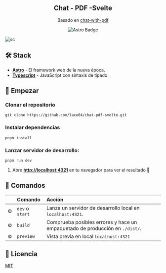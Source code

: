 <div align="center">
<h2>
    Chat - PDF -Svelte
</h2>
<p>
Basado en <a href="https://github.com/midudev/chat-with-pdf">chat-with-pdf</a>

</p>

</div>

<div align="center">

![Astro Badge](https://img.shields.io/badge/Astro-BC52EE?logo=astro&logoColor=fff&style=flat)

</div>

![sc](https://github.com/lace04/chat-pdf-svelte/assets/73793929/de3c34d5-92a5-4d5e-a362-80a3a5a578c3)


## 🛠️ Stack

- [**Astro**](https://astro.build/) - El framework web de la nueva época.
- [**Typescript**](https://www.typescriptlang.org/) - JavaScript con sintaxis de tipado.

## 🚀 Empezar

### Clonar el repositorio

```shell
git clone https://github.com/lace04/chat-pdf-svelte.git
```

### Instalar dependencias

```shell
pnpm install
```

### Lanzar servidor de desarrollo:

```bash
pnpm run dev
```

1. Abre [**http://localhost:4321**](http://localhost:4321/) en tu navegador para ver el resultado 🚀

## 🧞 Comandos

|     | Comando         | Acción                                                                       |
| :-- | :-------------- | :--------------------------------------------------------------------------- |
| ⚙️  | `dev` o `start` | Lanza un servidor de desarrollo local en `localhost:4321`.                   |
| ⚙️  | `build`         | Comprueba posibles errores y hace un empaquetado de producción en `./dist/`. |
| ⚙️  | `preview`       | Vista previa en local `localhost:4321`                                       |

## 🔑 Licencia

[MIT](https://choosealicense.com/licenses/mit/)
